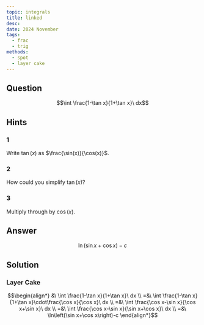 ```yaml
---
topic: integrals
title: linked
desc: 
date: 2024 November
tags:
  - frac
  - trig
methods:
  - spot
  - layer cake
---
```



## Question
```math
\int \frac{1-\tan x}{1+\tan x}\ dx
```


## Hints

### 1
Write $\tan(x)$ as $\frac{\sin(x)}{\cos(x)}$.

### 2
How could you simplify $\tan(x)$?

### 3
Multiply through by $\cos(x)$.


## Answer
```math
\ln\left(\sin x+\cos x\right)-c
```


## Solution

### Layer Cake
```math
\begin{align*}
  &\ \int \frac{1-\tan x}{1+\tan x}\ dx
  \\ =&\ \int \frac{1-\tan x}{1+\tan x}\cdot\frac{\cos x}{\cos x}\ dx
  \\ =&\ \int \frac{\cos x-\sin x}{\cos x+\sin x}\ dx
  \\ =&\ \int \frac{\cos x-\sin x}{\sin x+\cos x}\ dx
  \\ =&\ \ln\left(\sin x+\cos x\right)-c
\end{align*}
```
